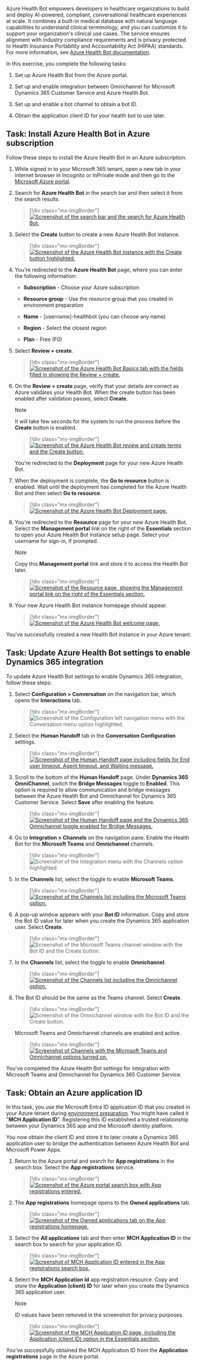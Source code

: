Azure Health Bot empowers developers in healthcare organizations to build and deploy AI-powered, compliant, conversational healthcare experiences at scale. It combines a built-in medical database with natural language capabilities to understand clinical terminology, and you can customize it to support your organization's clinical use cases. The service ensures alignment with industry compliance requirements and is privacy protected to Health Insurance Portability and Accountability Act (HIPAA) standards. For more information, see [Azure Health Bot documentation](/azure/health-bot/).

In this exercise, you complete the following tasks:

1. Set up Azure Health Bot from the Azure portal.

2. Set up and enable integration between Omnichannel for Microsoft Dynamics 365 Customer Service and Azure Health Bot.

3. Set up and enable a bot channel to obtain a bot ID.

4. Obtain the application client ID for your health bot to use later.

## Task: Install Azure Health Bot in Azure subscription

Follow these steps to install the Azure Health Bot in an Azure subscription.

1. While signed in to your Microsoft 365 tenant, open a new tab in your internet browser in Incognito or InPrivate mode and then go to the [Microsoft Azure portal](https://portal.azure.com/?azure-portal=true).

1. Search for **Azure Health Bot** in the search bar and then select it from the search results.

   > [!div class="mx-imgBorder"]
   > [![Screenshot of the search bar and the search for Azure Health Bot.](../media/2-azure-health-bot.png)](../media/2-azure-health-bot.png#lightbox)

1. Select the **Create** button to create a new Azure Health Bot instance.

   > [!div class="mx-imgBorder"]
   > [![Screenshot of the Azure Health Bot instance with the Create button highlighted.](../media/3-create-button.png)](../media/3-create-button.png#lightbox)

1. You're redirected to the **Azure Health Bot** page, where you can enter the following information:

   - **Subscription** - Choose your Azure subscription

   - **Resource group** - Use the resource group that you created in environment preparation

   - **Name** - [username]-healthbot (you can choose any name)

   - **Region** - Select the closest region

   - **Plan** - Free (F0)

1. Select **Review + create**.

   > [!div class="mx-imgBorder"]
   > [![Screenshot of the Azure Health Bot Basics tab with the fields filled in showing the Review + create.](../media/review-create.png)](../media/review-create.png#lightbox)

1. On the **Review + create** page, verify that your details are correct as Azure validates your Health Bot. When the create button has been enabled after validation passes, select **Create**.

   > [!NOTE]
   > It will take few seconds for the system to run the process before the **Create** button is enabled.

   > [!div class="mx-imgBorder"]
   > [![Screenshot of the Azure Health Bot review and create terms and the Create button.](../media/5-review-create.png)](../media/5-review-create.png#lightbox)

   You're redirected to the **Deployment** page for your new Azure Health Bot.

1. When the deployment is complete, the **Go to resource** button is enabled. Wait until the deployment has completed for the Azure Health Bot and then select **Go to resource**.

   > [!div class="mx-imgBorder"]
   > [![Screenshot of the Azure Health Bot Deployment page.](../media/deployment-page.png)](../media/deployment-page.png#lightbox)

1. You're redirected to the **Resource** page for your new Azure Health Bot. Select the **Management portal** link on the right of the **Essentials** section to open your Azure Health Bot instance setup page. Select your username for sign-in, if prompted.

   > [!NOTE]
   > Copy this **Management portal** link and store it to access the Health Bot later.

   > [!div class="mx-imgBorder"]
   > [![Screenshot of the Resource page, showing the Management portal link on the right of the Essentials section.](../media/management-portal.png)](../media/management-portal.png#lightbox)

1. Your new Azure Health Bot instance homepage should appear.

   > [!div class="mx-imgBorder"]
   > [![Screenshot of the Azure Health Bot welcome page.](../media/12-welcome.png)](../media/12-welcome.png#lightbox)

You've successfully created a new Health Bot instance in your Azure tenant.

## Task: Update Azure Health Bot settings to enable Dynamics 365 integration

To update Azure Health Bot settings to enable Dynamics 365 integration, follow these steps:

1. Select **Configuration > Conversation** on the navigation bar, which opens the **Interactions** tab.

   > [!div class="mx-imgBorder"]
   > ![Screenshot of the Configuration left navigation menu with the Conversation menu option highlighted.](../media/15-configuration-conversation.png)

1. Select the **Human Handoff** tab in the **Conversation Configuration** settings.

   > [!div class="mx-imgBorder"]
   > [![Screenshot of the Human Handoff page including fields for End user timeout, Agent timeout, and Waiting message.](../media/17-human-handoff.png)](../media/17-human-handoff.png#lightbox)

1. Scroll to the bottom of the **Human Handoff** page. Under **Dynamics 365 OmniChannel**, switch the **Bridge Messages** toggle to **Enabled**. This option is required to allow communication and bridge messages between the Azure Health Bot and Omnichannel for Dynamics 365 Customer Service. Select **Save** after enabling the feature.

   > [!div class="mx-imgBorder"]
   > [![Screenshot of the Human Handoff page and the Dynamics 365 Omnichannel toggle enabled for Bridge Messages.](../media/18-bridge-messages.png)](../media/18-bridge-messages.png#lightbox)

1. Go to **Integration > Channels** on the navigation pane. Enable the Health Bot for the **Microsoft Teams** and **Omnichannel** channels.

   > [!div class="mx-imgBorder"]
   > ![Screenshot of the Integration menu with the Channels option highlighted.](../media/20-integration-channels.png)

1. In the **Channels** list, select the toggle to enable **Microsoft Teams**.

   > [!div class="mx-imgBorder"]
   > [![Screenshot of the Channels list including the Microsoft Teams option.](../media/21-teams.png)](../media/21-teams.png#lightbox)

1. A pop-up window appears with your **Bot ID** information. Copy and store the Bot ID value for later when you create the Dynamics 365 application user. Select **Create**.

   > [!div class="mx-imgBorder"]
   > ![Screenshot of the Microsoft Teams channel window with the Bot ID and the Create button.](../media/22-bot-identification.png)

1. In the **Channels** list, select the toggle to enable **Omnichannel**.

   > [!div class="mx-imgBorder"]
   > [![Screenshot of the Channels list including the Omnichannel option.](../media/23-omnichannel.png)](../media/23-omnichannel.png#lightbox)

1. The Bot ID should be the same as the Teams channel. Select **Create**.

   > [!div class="mx-imgBorder"]
   > ![Screenshot of the Omnichannel window with the Bot ID and the Create button.](../media/24-bot-identification-omnichannel.png)

   Microsoft Teams and Omnichannel channels are enabled and active.

   > [!div class="mx-imgBorder"]
   > [![Screenshot of Channels with the Microsoft Teams and Omnichannel options turned on.](../media/25-toggles.png)](../media/25-toggles.png#lightbox)

You've completed the Azure Health Bot settings for integration with Microsoft Teams and Omnichannel for Dynamics 365 Customer Service.

## Task: Obtain an Azure application ID

In this task, you use the Microsoft Entra ID application ID that you created in your Azure tenant during [environment preparation](/training/modules/training-environment-preparation-healthcare/4a-azure-trial). You might have called it "**MCH Application ID**". Registering this ID established a trusted relationship between your Dynamics 365 app and the Microsoft identity platform.

You now obtain the client ID and store it to later create a Dynamics 365 application user to bridge the authentication between Azure Health Bot and Microsoft Power Apps.

1. Return to the Azure portal and search for **App registrations** in the search box. Select the **App registrations** service.

   > [!div class="mx-imgBorder"]
   > [![Screenshot of the Azure portal search box with App registrations entered.](../media/24-app-registrations.png)](../media/24-app-registrations.png#lightbox)

1. The **App registrations** homepage opens to the **Owned applications** tab.

   > [!div class="mx-imgBorder"]
   > [![Screenshot of the Owned applications tab on the App registrations homepage.](../media/25-owned-applications.png)](../media/25-owned-applications.png#lightbox)

1. Select the **All applications** tab and then enter **MCH Application ID** in the search box to search for your application ID.

   > [!div class="mx-imgBorder"]
   > [![Screenshot of MCH Application ID entered in the App registrations search box.](../media/27-mch-application.png)](../media/27-mch-application.png#lightbox)

1. Select the **MCH Application Id** app registration resource. Copy and store the **Application (client) ID** for later when you create the Dynamics 365 application user.

   > [!NOTE]
   > ID values have been removed in the screenshot for privacy purposes.

   > [!div class="mx-imgBorder"]
   > [![Screenshot of the MCH Application ID page, including the Application (client ID) option in the Essentials section.](../media/28-application-overview.png)](../media/28-application-overview.png#lightbox)

You've successfully obtained the MCH Application ID from the **Application registrations** page in the Azure portal.

